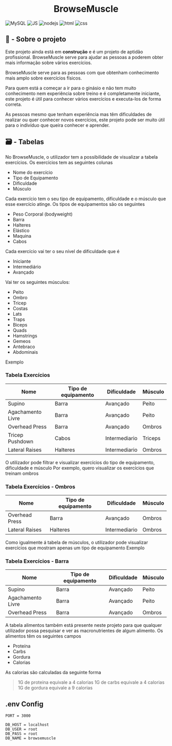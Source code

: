 
<h1 align="center">BrowseMuscle</h1>

![MySQL](https://img.shields.io/badge/MySQL-00000F?style=for-the-badge&logo=mysql&logoColor=white) ![JS](https://img.shields.io/badge/JavaScript-F7DF1E?style=for-the-badge&logo=javascript&logoColor=black) ![nodejs](https://img.shields.io/badge/Node.js-43853D?style=for-the-badge&logo=node.js&logoColor=white) ![html](https://img.shields.io/badge/HTML5-E34F26?style=for-the-badge&logo=html5&logoColor=white) ![css](https://img.shields.io/badge/CSS3-1572B6?style=for-the-badge&logo=css3&logoColor=white)

  

## 📝 - Sobre o projeto  

Este projeto ainda está em **construção** e é um projeto de aptidão profissional.
BrowseMuscle serve para ajudar as pessoas a poderem obter mais informação sobre vários exercícios.

BrowseMuscle serve para as pessoas com que obtenham conhecimento mais amplo sobre exercícios físicos.

Para quem está a começar a ir para o ginásio e não tem muito conhecimento nem experiência sobre treino e é completamente iniciante, este projeto é útil para conhecer vários exercícios e executa-los de forma correta.

As pessoas mesmo que tenham experiência mas têm dificuldades de realizar ou quer conhecer novos exercícios, este projeto pode ser muito útil para o indivíduo que queira conhecer e aprender.

## 🗃️ - Tabelas
No BrowseMuscle, o utilizador tem a possibilidade de visualizar a tabela exercícios.
Os exercícios tem as seguintes colunas

 - Nome do exercício
 - Tipo de Equipamento
 - Dificuldade
 - Músculo

Cada exercício tem o seu tipo de equipamento, dificuldade e o músculo que esse exercício atinge.
Os tipos de equipamentos são os seguintes

 - Peso Corporal (bodyweight)
 - Barra
 - Halteres
 - Elástico
 - Maquina
 - Cabos
 
 Cada exercício vai ter o seu nível de dificuldade que é
 
 - Iniciante
 - Intermediário
 - Avançado

Vai ter os seguintes músculos:

 - Peito 
 - Ombro 
 - Tricep 
 - Costas 
 - Lats 
 - Traps 
 - Biceps 
 - Quads 
 - Hamstrings 
 - Gemeos
  - Antebraco 
  - Abdominais

Exemplo


### Tabela Exercícios
|Nome| Tipo de equipamento |Dificuldade | Músculo
| -- |--| -- | -- | 
| Supino | Barra | Avançado | Peito
| Agachamento Livre | Barra | Avançado | Peito
| Overhead Press | Barra | Avançado | Ombros
| Tricep Pushdown | Cabos | Intermediario | Triceps
| Lateral Raises | Halteres | Intermediario | Ombros

O utilizador pode filtrar e visualizar exercícios do tipo de equipamento, dificuldade e músculo
Por exemplo, quero visualizar os exercícios que treinam ombros

### Tabela Exercícios - Ombros
|Nome| Tipo de equipamento |Dificuldade | Músculo
| -- |--| -- | -- | 
| Overhead Press | Barra | Avançado | Ombros
| Lateral Raises | Halteres | Intermediario | Ombros

Como igualmente á tabela de músculos, o utilizador pode visualizar exercícios que mostram apenas um tipo de equipamento
Exemplo

### Tabela Exercícios - Barra
|Nome| Tipo de equipamento |Dificuldade | Músculo
| -- |--| -- | -- | 
| Supino | Barra | Avançado | Peito
| Agachamento Livre | Barra | Avançado | Peito
| Overhead Press | Barra | Avançado | Ombros

A tabela alimentos também está presente neste projeto para que qualquer utilizador possa pesquisar e ver as macronutrientes de algum alimento.
Os alimentos têm os seguintes campos

 - Proteína
 - Carbs
 - Gordura
 - Calorias
 
 As calorias são calculadas da seguinte forma
 > 1G de proteina equivale a 4 calorias
1G de carbs equivale a 4 calorias
1G de gordura equivale a 9 calorias

## .env Config

```
PORT = 3000

DB_HOST = localhost
DB_USER = root
DB_PASS = root
DB_NAME = browsemuscle
```
